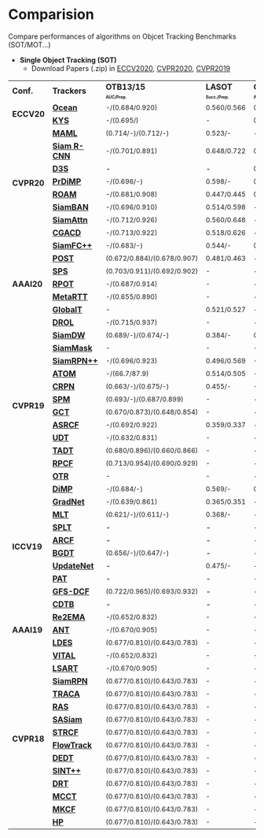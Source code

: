 # Comparision
Compare performances of algorithms on Objcet Tracking Benchmarks (SOT/MOT...)

<!-- #### Contents
- [Single Objetc Tracking]() -->


- **Single Object Tracking (SOT)**  
   - Download Papers (.zip) in [ECCV2020](), [CVPR2020](), [CVPR2019]()


<table class="center">
   </font>
<font size="1" face="Courier New" >
   <tr>
      <td rowspan="2";><b>Conf.<b></td>
      <td rowspan="2"><b>Trackers<b></td>
      <td><b>OTB13/15<b></td>
      <td><b>LASOT<b></td>
      <td><b>GOT10K<b></td>
      <td><b>TrackingNet<b></td>
      <td><b>VOT20<b></td>
      <td><b>VOT19<b></td>
      <td><b>VOT18<b></td>
      <td><b>VOT17<b></td>
      <td><b>VOT16<b></td>
      <td><b>UAV123<b></td>
      <td><b>NFS<b></td>
      <td><b>TC128<b></td>
      <td><b>OxUvA<b></td>
      <td><b>VOT18LT<b></td>
   </tr>
   <tr>
      <td><font size="1"> <b><sup>AUC/Prep.<sup><b></td>
      <td><font size="1"> <b><sup>Succ./Prep.<sup><b></td>
      <td><font size="1"> <b><sup>AO/SR0.5/SR0.75<sup><b></td>
      <td><font size="1"> <b><sup>Succ./Prep.<sup><b></td>
      <td><font size="1"> <b><sup>A/R/EAO<sup><b></td>
      <td><font size="1"> <b><sup>A/R/EAO<sup><b></td>
      <td><font size="1"> <b><sup>A/R/EAO<sup><b></td>
      <td><font size="1"> <b><sup>A/R/EAO<sup><b></td>
      <td><font size="1"> <b><sup>A/R/EAO<sup><b></td>
      <td><font size="1"> <b><sup>Succ./Prep.<sup><b></td>
      <td><font size="1"> <b><sup>Succ./Prep.<sup><b></td>
      <td><font size="1"> <b><sup>Succ./Prep.<sup><b></td>
      <td><font size="1"> <b><sup>M/TPR/TNR<sup><b></td>
      <td><font size="1"> <b><sup>Pr/Re<sup><b></td>
   </tr>
   <tr>
      <td rowspan="2"><b>ECCV20<b></td>
      <td><b><a href="https://arxiv.org/pdf/2006.10721.pdf">Ocean</a><b></td>
      <td><sub>-/(0.684/0.920)<sub></td>
      <td><sub>0.560/0.566<sub></td>
      <td><sub>0.611/0.721/-<sub></td>
      <td>-</td>
      <td><sub>0.470/0.715/0.286<sub></td>
      <td><sub>0.594/0.316/0.350<sub></td>
      <td><sub>0.592/0.117/0.489<sub></td>
      <td><sub>-<sub></td>
      <td><sub>-<sub></td>
      <td><sub>-<sub></td>
      <td><sub>-<sub></td>
      <td><sub>-<sub></td>
      <td><sub>-<sub></td>
      <td><sub>-<sub></td>
   </tr>
   <tr>
      <td><b><a href="https://arxiv.org/pdf/2003.11014.pdf">KYS</a><b></td>
      <td><sub>-/(0.695/)<sub></td>
      <td><sub>-<sub></td>
      <td><sub>0.636/0.751/0.515<sub></td>
      <td><sub>0.740/0.688<sub></td>
      <td>-</td>
      <td>-</td>
      <td><sub>0.609/0.143/0.462<sub></td>
      <td>-</td>
      <td>-</td>
      <td>-</td>
      <td><sub>0.635/-<sub></td>
      <td><sub>-<sub></td>
      <td><sub>-<sub></td>
      <td><sub>-<sub></td>
   </tr>
   <!-- <tr>
      <td><b><a href="https://arxiv.org/pdf/1910.08681.pdf">SPARK</a><b></td>
      <td><sub>-/(0.701/0.891)<sub></td>
      <td><sub>0.648/0.722<sub></td>
      <td><sub>0.649/0.728/0.597<sub></td>
      <td><sub>0.812/0.800<sub></td>
      <td>-</td>
      <td>-</td>
      <td><sub>0.609/0.220/0.408<sub></td>
      <td>-</td>
      <td>-</td>
      <td>-</td>
      <td><sub>-<sub></td>
      <td><sub>-<sub></td>
      <td><sub>-<sub></td>
      <td><sub>-<sub></td>
   </tr> -->
   <tr>
      <td rowspan="8"><b>CVPR20<b></td>
      <td><b><a href="https://arxiv.org/pdf/2004.00830v1.pdf">MAML</a><b></td>
      <td><sub>(0.714/-)/(0.712/-)<sub></td>
      <td><sub>0.523/-<sub></td>
      <td>-</td>
      <td><sub>0.757/-<sub></td>
      <td>-</td>
      <td><sub>0.637/0.421/0.295<sub></td>
      <td><sub>0.635/0.220/0.392<sub></td>
      <td>-</td>
      <td>-</td>
      <td>-</td>
      <td>-</td>
      <td>-</td>
      <td><sub>-<sub></td>
      <td><sub>-<sub></td>
   </tr>
   <tr>
      <td><b><a href="https://arxiv.org/pdf/1911.12836.pdf">Siam R-CNN</a><b></td>
      <td><sub>-/(0.701/0.891)<sub></td>
      <td><sub>0.648/0.722<sub></td>
      <td><sub>0.649/0.728/0.597<sub></td>
      <td><sub>0.812/0.800<sub></td>
      <td>-</td>
      <td>-</td>
      <td><sub>0.609/0.220/0.408<sub></td>
      <td>-</td>
      <td>-</td>
      <td><sub>0.649/0.834<sub></td>
      <td><sub>0.639/-<sub></td>
      <td><sub>-<sub></td>
      <td><sub>-<sub></td>
      <td><sub>-<sub></td>
   </tr>
   <tr>
      <td><b><a href="http://arxiv.org/pdf/1911.08862v2.pdf">D3S</a><b></td>
      <td>-</td>
      <td>-</td>
      <td><sub>0.597/0.676/0.462<sub></td>
      <td><sub>0.728/0.664<sub></td>
      <td>-</td>
      <td>-</td>
      <td><sub>0.640/0.150/0.489<sub></td>
      <td>-</td>
      <td><sub>0.660/0.131/0.493<sub></td>
      <td>-</td>
      <td><sub>-<sub></td>
      <td><sub>-<sub></td>
      <td><sub>-<sub></td>
      <td><sub>-<sub></td>
   </tr>
   <tr>
      <td><b><a href="https://arxiv.org/pdf/2003.12565v1.pdf">PrDiMP</a><b></td>
      <td><sub>-/(0.696/-)<sub></td>
      <td><sub>0.598/-<sub></td>
      <td><sub>0.634/0.738/0.543<sub></td>
      <td><sub>0.758/0.704<sub></td>
      <td>-</td>
      <td>-</td>
      <td><sub>0.618/0.165/0.442<sub></td>
      <td>-</td>
      <td>-</td>
      <td><sub>0.680/-<sub></td>
      <td><sub>0.635/-<sub></td>
      <td><sub>-<sub></td>
      <td><sub>-<sub></td>
      <td><sub>-<sub></td>
   </tr>
   <tr>
      <td><b><a href="https://arxiv.org/pdf/1907.12006v3.pdf">ROAM</a><b></td>
      <td><sub>-/(0.681/0.908)<sub></td>
      <td><sub>0.447/0.445<sub></td>
      <td><sub>0.465/0.532/0.236<sub></td>
      <td><sub>0.670/0.623<sub></td>
      <td>-</td>
      <td>-</td>
      <td>-</td>
      <td><sub>0.543/0.195/0.380<sub></td>
      <td><sub>0.599/0.174/0.441<sub></td>
      <td>-</td>
      <td><sub>-<sub></td>
      <td><sub>-<sub></td>
      <td><sub>-<sub></td>
      <td><sub>-<sub></td>
   </tr>
   <tr>
      <td><b><a href="https://arxiv.org/pdf/2003.06761.pdf">SiamBAN</a><b></td>
      <td><sub>-/(0.696/0.910)<sub></td>
      <td><sub>0.514/0.598<sub></td>
      <td>-</td>
      <td>-</td>
      <td>-</td>
      <td><sub>0.602/0.396/0.327<sub></td>
      <td><sub>0.597/0.178/0.452<sub></td>
      <td>-</td>
      <td>-</td>
      <td><sub>0.631/0.833<sub></td>
      <td><sub>0.594/-<sub></td>
      <td><sub>-<sub></td>
      <td><sub>-<sub></td>
      <td><sub>-<sub></td>
   </tr>
   <tr>
      <td><b><a href="https://arxiv.org/pdf/2004.06711v1.pdf">SiamAttn</a><b></td>
      <td><sub>-/(0.712/0.926)<sub></td>
      <td><sub>0.560/0.648<sub></td>
      <td>-</td>
      <td><sub>0.752/-<sub></td>
      <td>-</td>
      <td>-</td>
      <td><sub>0.63/0.16/0.470<sub></td>
      <td>-</td>
      <td><sub>0.68/0.14/0.537<sub></td>
      <td><sub>0.650/0.845<sub></td>
      <td><sub>-<sub></td>
      <td><sub>-<sub></td>
      <td><sub>-<sub></td>
      <td><sub>-<sub></td>
   </tr>
   <tr>
      <td><b><a href="https://openaccess.thecvf.com/content_CVPR_2020/papers/Du_Correlation-Guided_Attention_for_Corner_Detection_Based_Visual_Tracking_CVPR_2020_paper.pdf">CGACD</a><b></td>
      <td><sub>-/(0.713/0.922)<sub></td>
      <td><sub>0.518/0.626<sub></td>
      <td>-</td>
      <td><sub>0.711/0.693<sub></td>
      <td>-</td>
      <td>-</td>
      <td><sub>0.615/0.173/0.449<sub></td>
      <td>-</td>
      <td>-</td>
      <td><sub>0.633/0.833<sub></td>
      <td><sub>-<sub></td>
      <td><sub>-<sub></td>
      <td><sub>-<sub></td>
      <td><sub>-<sub></td>
   </tr>
   <tr>
      <td rowspan="7"><b>AAAI20<b></td>
      <td><b><a href="https://www.aaai.org/Papers/AAAI/2020GB/AAAI-XuY.5104.pdf">SiamFC++</a><b></td>
      <td><sub>-/(0.683/-)<sub></td>
      <td><sub>0.544/-<sub></td>
      <td><sub>0.595/0.695/0.479<sub></td>
      <td><sub>0.754/0.705<sub></td>
      <td>-</td>
      <td><sub>-<sub></td>
      <td><sub>0.587/0.183/0.426<sub></td>
      <td>-</td>
      <td>-</td>
      <td>-</td>
      <td><sub>-<sub></td>
      <td><sub>-<sub></td>
      <td><sub>-<sub></td>
      <td><sub>-<sub></td>
   </tr>
   <tr>
      <td><b><a href="https://aaai.org/Papers/AAAI/2020GB/AAAI-WangN.1288.pdf">POST</a><b></td>
      <td><sub>(0.672/0.884)/(0.678/0.907)<sub></td>
      <td><sub>0.481/0.463<sub></td>
      <td>-</td>
      <td><sub>-<sub></td>
      <td>-</td>
      <td>-</td>
      <td><sub>-<sub></td>
      <td>-</td>
      <td>-</td>
       <td><sub>0.629/0.800<sub></td>
       <td><sub>-<sub></td>
       <td><sub>0.563/0.781<sub></td>
       <td><sub>-<sub></td>
       <td><sub>-<sub></td>
   </tr>
   <tr>
      <td><b><a href="https://arxiv.org/pdf/1912.00597.pdf">SPS</a><b></td>
      <td><sub>(0.703/0.911)/(0.692/0.902)<sub></td>
      <td><sub>-<sub></td>
      <td>-</td>
      <td><sub>-<sub></td>
      <td>-</td>
      <td>-</td>
      <td><sub>0.612/0.169/0.434<sub></td>
      <td>-</td>
      <td><sub>0.625/0.158/0.459<sub></td>
       <td><sub>-<sub></td>
       <td><sub>0.600/-<sub></td>
       <td><sub>-<sub></td>
       <td><sub>-<sub></td>
       <td><sub>-<sub></td>
   </tr>
   <tr>
      <td><b><a href="https://www.aiide.org/ojs/index.php/AAAI/article/view/6956/6810">RPOT</a><b></td>
      <td><sub>-/(0.687/0.914)<sub></td>
      <td><sub>-<sub></td>
      <td>-</td>
      <td><sub>-<sub></td>
      <td>-</td>
      <td>-</td>
      <td><sub>-<sub></td>
      <td>-</td>
      <td>-</td>
      <td><sub>-<sub></td>
      <td><sub>-<sub></td>
      <td><sub>-<sub></td>
      <td><sub>-<sub></td>
      <td><sub>-<sub></td>
   </tr>
   <tr>
      <td><b><a href="https://arxiv.org/pdf/1911.11170.pdf">MetaRTT</a><b></td>
      <td><sub>-/(0.655/0.890)<sub></td>
      <td><sub>-<sub></td>
      <td>-</td>
      <td><sub>-<sub></td>
      <td>-</td>
      <td>-</td>
      <td><sub>-<sub></td>
      <td>-</td>
      <td><sub>-/-/0.346<sub></td>
      <td><sub>0.569/0.809<sub></td>
      <td><sub>-<sub></td>
      <td><sub>0.597/0.800<sub></td>
      <td><sub>-<sub></td>
      <td><sub>-<sub></td>
   </tr>
   <tr>
      <td><b><a href="https://arxiv.org/pdf/1912.08531.pdf">GlobalT</a><b></td>
      <td><sub>-<sub></td>
      <td><sub>0.521/0.527<sub></td>
      <td>-</td>
      <td><sub>0.704/0.656<sub></td>
      <td>-</td>
      <td>-</td>
      <td><sub>-<sub></td>
      <td>-</td>
      <td>-</td>
      <td><sub>-<sub></td>
      <td><sub>-<sub></td>
      <td><sub>-<sub></td>
      <td><sub>0.603/0.574/0.633<sub></td>
      <td><sub>-<sub></td>
   </tr>
   <tr>
      <td><b><a href="https://arxiv.org/pdf/1909.02959.pdf">DROL</a><b></td>
      <td><sub>-/(0.715/0.937)<sub></td>
      <td><sub>-<sub></td>
      <td>-</td>
      <td><sub>0.746/0.708<sub></td>
      <td>-</td>
      <td>-</td>
      <td><sub>0.616/-/0.481<sub></td>
      <td>-</td>
      <td>-</td>
      <td><sub>0.652/0.855<sub></td>
      <td><sub>-<sub></td>
      <td><sub>-<sub></td>
      <td><sub>-<sub></td>
      <td><sub>0.687/0.650<sub></td>
   </tr>
   <tr>
      <td rowspan="12"><b>CVPR19<b></td>
      <td><b><a href="http://openaccess.thecvf.com/content_CVPR_2019/papers/Zhang_Deeper_and_Wider_Siamese_Networks_for_Real-Time_Visual_Tracking_CVPR_2019_paper.pdf">SiamDW</a><b></td>
      <td><sub>(0.689/-)/(0.674/-)<sub></td>
      <td><sub>0.384/-<sub></td>
      <td><sub>0.416/-/-<sub></td>
      <td><sub>-<sub></td>
      <td><sub>-<sub></td>
      <td><sub>-/-/0.242<sub></td>
      <td><sub>-/-/0.270<sub></td>
      <td><sub>-/-/0.246<sub></td>
      <td><sub>-/-/0.304<sub></td>
      <td>-</td>
      <td><sub>-<sub></td>
      <td><sub>-<sub></td>
      <td><sub>-<sub></td>
      <td><sub>-<sub></td>
   </tr>
   <tr>
      <td><b><a href="https://arxiv.org/pdf/1812.05050.pdf">SiamMask</a><b></td>
      <td><sub>-<sub></td>
      <td><sub>-<sub></td>
      <td><sub>-<sub></td>
      <td><sub>-<sub></td>
      <td><sub>-<sub></td>
      <td><sub>-<sub></td>
      <td><sub>0.642/0.295/0.387<sub></td>
      <td><sub>-<sub></td>
      <td><sub>0.670/0.233/0.442<sub></td>
       <td>-</td>
       <td><sub>-<sub></td>
       <td><sub>-<sub></td>
       <td><sub>-<sub></td>
       <td><sub>-<sub></td>
   </tr>
   <tr>
      <td><b><a href="http://openaccess.thecvf.com/content_CVPR_2019/papers/Li_SiamRPN_Evolution_of_Siamese_Visual_Tracking_With_Very_Deep_Networks_CVPR_2019_paper.pdf">SiamRPN++</a><b></td>
      <td><sub>-/(0.696/0.923)<sub></td>
      <td><sub>0.496/0.569<sub></td>
      <td><sub>-<sub></td>
      <td><sub>0.733/0.694<sub></td>
      <td><sub>-<sub></td>
      <td><sub>-<sub></td>
      <td><sub>0.600/0.234/0.414<sub></td>
      <td><sub>-<sub></td>
      <td><sub>-<sub></td>
      <td><sub>0.613/0.807<sub></td>
      <td><sub>-<sub></td>
      <td><sub>-<sub></td>
      <td><sub>-<sub></td>
      <td><sub>-<sub></td>
   </tr>
   <tr>
      <td><b><a href="http://openaccess.thecvf.com/content_CVPR_2019/papers/Danelljan_ATOM_Accurate_Tracking_by_Overlap_Maximization_CVPR_2019_paper.pdf">ATOM</a><b></td>
      <td><sub>-/(66.7/87.9)<sub></td>
      <td><sub>0.514/0.505<sub></td>
      <td><sub>-<sub></td>
      <td><sub>0.703/0.648<sub></td>
      <td>-</td>
      <td>-</td>
      <td><sub>0.590/0.204/0.401<sub></td>
      <td>-</td>
      <td>-</td>
      <td><sub>0.650/-<sub></td>
      <td><sub>0.590/-<sub></td>
      <td><sub>-<sub></td>
      <td><sub>-<sub></td>
      <td><sub>-<sub></td>
   </tr>
   <tr>
      <td><b><a href="http://openaccess.thecvf.com/content_CVPR_2019/papers/Fan_Siamese_Cascaded_Region_Proposal_Networks_for_Real-Time_Visual_Tracking_CVPR_2019_paper.pdf">CRPN</a><b></td>
      <td><sub>(0.663/-)/(0.675/-)<sub></td>
      <td><sub>0.455/-<sub></td>
      <td><sub>-<sub></td>
      <td><sub>0.669/0.619<sub></td>
      <td>-</td>
      <td>-</td>
      <td>-</td>
      <td><sub>-/-/0.273<sub></td>
      <td><sub>0.594/-/0.363<sub></td>
      <td>-</td>
      <td><sub>-<sub></td>
      <td><sub>-<sub></td>
      <td><sub>-<sub></td>
      <td><sub>-<sub></td>
   </tr>
   <tr>
      <td><b><a href="http://openaccess.thecvf.com/content_CVPR_2019/papers/Wang_SPM-Tracker_Series-Parallel_Matching_for_Real-Time_Visual_Object_Tracking_CVPR_2019_paper.pdf">SPM</a><b></td>
      <td><sub>(0.693/-)/(0.687/0.899)<sub></td>
      <td><sub>-<sub></td>
      <td>-</td>
      <td><sub>-<sub></td>
      <td>-</td>
      <td>-</td>
      <td><sub>-<sub></td>
      <td><sub>0.580/0.300/0.338<sub></td>
      <td><sub>0.620/0.210/0.434<sub></td>
      <td><sub>-<sub></td>
      <td><sub>-<sub></td>
      <td><sub>-<sub></td>
      <td><sub>-<sub></td>
      <td><sub>-<sub></td>
   </tr>

   <tr>
      <td><b><a href="http://openaccess.thecvf.com/content_CVPR_2019/papers/Gao_Graph_Convolutional_Tracking_CVPR_2019_paper.pdf">GCT</a><b></td>
      <td><sub>(0.670/0.873)/(0.648/0.854)<sub></td>
      <td><sub>-<sub></td>
      <td>-</td>
      <td>-</td>
      <td>-</td>
      <td><sub>-<sub></td>
      <td><sub>-<sub></td>
      <td><sub>-/-/0.269<sub></td>
      <td>-</td>
      <td><sub>0.508/0.732<sub></td>
      <td><sub>-<sub></td>
      <td><sub>-<sub></td>
      <td><sub>-<sub></td>
      <td><sub>-<sub></td>
   </tr>
   <tr>
      <td><b><a href="http://openaccess.thecvf.com/content_CVPR_2019/papers/Dai_Visual_Tracking_via_Adaptive_Spatially-Regularized_Correlation_Filters_CVPR_2019_paper.pdf">ASRCF</a><b></td>
      <td><sub>-/(0.692/0.922)<sub></td>
      <td class="red"><sub>0.359/0.337<sub></td>
      <td>-</td>
      <td><sub>-<sub></td>
      <td>-</td>
      <td>-</td>
      <td><sub>-<sub></td>
      <td><sub>0.494/0.234/0.328<sub></td>
      <td><sub>0.563/0.187/0..391<sub></td>
       <td>-</td>
       <td><sub>-<sub></td>
       <td><sub>0.603/0.825<sub></td>
       <td><sub>-<sub></td>
       <td><sub>-<sub></td>
   </tr>
   <tr>
      <td><b><a href="https://arxiv.org/pdf/1904.01828.pdf">UDT</a><b></td>
      <td><sub>-/(0.632/0.831)<sub></td>
      <td><sub>-<sub></td>
      <td>-</td>
      <td><sub>-<sub></td>
      <td>-</td>
      <td>-</td>
      <td><sub>-<sub></td>
      <td>-</td>
      <td><sub>0.53/-/0.301<sub></td>
      <td><sub>-<sub></td>
      <td><sub>-<sub></td>
      <td><sub>0.541/0.717<sub></td>
      <td><sub>-<sub></td>
      <td><sub>-<sub></td>
   </tr>
   <tr>
      <td><b><a href="https://arxiv.org/pdf/1904.01772.pdf">TADT</a><b></td>
      <td><sub>(0.680/0.896)/(0.660/0.866)<sub></td>
      <td><sub>-<sub></td>
      <td>-</td>
      <td><sub>-<sub></td>
      <td>-</td>
      <td>-</td>
      <td><sub>-<sub></td>
      <td>-</td>
      <td><sub>0.550/-/0.299<sub></td>
      <td><sub>-<sub></td>
      <td><sub>-<sub></td>
      <td><sub>0.562/-<sub></td>
      <td><sub>-<sub></td>
      <td><sub>-<sub></td>
   </tr>
   <tr>
      <td><b><a href="http://openaccess.thecvf.com/content_CVPR_2019/papers/Sun_ROI_Pooled_Correlation_Filters_for_Visual_Tracking_CVPR_2019_paper.pdf">RPCF</a><b></td>
      <td><sub>(0.713/0.954)/(0.690/0.929)<sub></td>
      <td><sub>-<sub></td>
      <td>-</td>
      <td><sub>-<sub></td>
      <td>-</td>
      <td>-</td>
      <td><sub>-<sub></td>
      <td><sub>0.500/0.234/0.316<sub></td>
      <td><sub>-<sub></td>
      <td><sub>-<sub></td>
      <td><sub>-<sub></td>
      <td><sub><sub></td>
      <td><sub>-<sub></td>
      <td><sub>-<sub></td>
   </tr>
   <tr>
      <td><b><a href="http://openaccess.thecvf.com/content_CVPR_2019/papers/Kart_Object_Tracking_by_Reconstruction_With_View-Specific_Discriminative_Correlation_Filters_CVPR_2019_paper.pdf">OTR</a><b></td>
      <td><sub>-<sub></td>
      <td><sub>-<sub></td>
      <td>-</td>
      <td><sub>-<sub></td>
      <td>-</td>
      <td>-</td>
      <td><sub>-<sub></td>
      <td><sub>-<sub></td>
      <td><sub>-<sub></td>
      <td><sub>-<sub></td>
      <td><sub>-<sub></td>
      <td><sub><sub></td>
      <td><sub>-<sub></td>
      <td><sub>-<sub></td>
   </tr>
   <tr>
      <td rowspan="10"><b>ICCV19<b></td>
      <td><b><a href="http://openaccess.thecvf.com/content_ICCV_2019/papers/Bhat_Learning_Discriminative_Model_Prediction_for_Tracking_ICCV_2019_paper.pdf">DiMP</a><b></td>
      <td><sub>-/(0.684/-)<sub></td>
      <td><sub>0.569/-<sub></td>
      <td><sub>0.611/0.717/0.492<sub></td>
      <td><sub>0.740/0.687<sub></td>
      <td>-</td>
      <td>-</td>
      <td><sub>0.597/0.153/0.440<sub></td>
      <td>-</td>
      <td>-</td>
      <td><sub>0.654/-<sub></td>
      <td><sub>0.620/-<sub></td>
      <td>-</td>
      <td>-</td>
      <td>-</td>
   </tr>
   <tr>
      <td><b><a href="http://openaccess.thecvf.com/content_ICCV_2019/papers/Li_GradNet_Gradient-Guided_Network_for_Visual_Object_Tracking_ICCV_2019_paper.pdf">GradNet</a><b></td>
      <td><sub>-/(0.639/0.861)<sub></td>
      <td><sub>0.365/0.351<sub></td>
      <td>-</td>
      <td>-</td>
      <td>-</td>
      <td>-</td>
      <td>-</td>
      <td><sub>0.507/0.375/0.247<sub></td>
      <td>-</td>
      <td>-</td>
      <td>-</td>
      <td>-</td>
      <td>-</td>
      <td>-</td>
   </tr>
   <tr>
      <td><b><a href="http://openaccess.thecvf.com/content_ICCV_2019/papers/Choi_Deep_Meta_Learning_for_Real-Time_Target-Aware_Visual_Tracking_ICCV_2019_paper.pdf">MLT</a><b></td>
      <td><sub>(0.621/-)/(0.611/-)<sub></td>
      <td><sub>0.368/-<sub></td>
      <td>-</td>
      <td>-</td>
      <td>-</td>
      <td>-</td>
      <td>-</td>
      <td>-</td>
      <td>-</td>
      <td>-</td>
      <td>-</td>
      <td><sub>0.498/-<sub></td>
      <td>-</td>
      <td>-</td>
   </tr>
   <tr>
      <td><b><a href="http://openaccess.thecvf.com/content_ICCV_2019/papers/Yan_Skimming-Perusal_Tracking_A_Framework_for_Real-Time_and_Robust_Long-Term_Tracking_ICCV_2019_paper.pdf">SPLT</a><b></td>
      <td>-</td>
      <td>-</td>
      <td>-</td>
      <td>-</td>
      <td>-</td>
      <td>-</td>
      <td>-</td>
      <td>-</td>
      <td>-</td>
      <td>-</td>
      <td>-</td>
      <td>-</td>
      <td><sub>0.622/0.498/0.776<sub></td>
      <td><sub>0.633/0.600<sub></td>
   </tr>
   <tr>
      <td><b><a href="http://openaccess.thecvf.com/content_ICCV_2019/papers/Huang_Learning_Aberrance_Repressed_Correlation_Filters_for_Real-Time_UAV_Tracking_ICCV_2019_paper.pdf">ARCF</a><b></td>
      <td>-</td>
      <td>-</td>
      <td>-</td>
      <td>-</td>
      <td>-</td>
      <td>-</td>
      <td>-</td>
      <td>-</td>
      <td>-</td>
      <td><sub>0.473/0.666<sub></td>
      <td>-</td>
      <td>-</td>
      <td>-</td>
      <td>-</td>
   </tr>
   <tr>
      <td><b><a href="http://openaccess.thecvf.com/content_ICCV_2019/papers/Huang_Bridging_the_Gap_Between_Detection_and_Tracking_A_Unified_Approach_ICCV_2019_paper.pdf">BGDT</a><b></td>
      <td><sub>(0.656/-)/(0.647/-)<sub></td>
      <td>-</td>
      <td>-</td>
      <td>-</td>
      <td>-</td>
      <td>-</td>
      <td>-</td>
      <td>-</td>
      <td>-</td>
      <td><sub>0.586/-<sub></td>
      <td><sub>0.515/-<sub></td>
      <td>-</td>
      <td>-</td>
      <td>-</td>
   </tr>
   <tr>
      <td><b><a href="http://openaccess.thecvf.com/content_ICCV_2019/papers/Zhang_Learning_the_Model_Update_for_Siamese_Trackers_ICCV_2019_paper.pdf">UpdateNet</a><b></td>
      <td>-</td>
      <td><sub>0.475/-<sub></td>
      <td>-</td>
      <td><sub>0.677/0.625<sub></td>
      <td>-</td>
      <td>-</td>
      <td>-/-/0.393</td>
      <td>-</td>
      <td><sub>0.610/0.206/0.481<sub></td>
      <td>-</td>
      <td>-</td>
      <td>-</td>
      <td>-</td>
      <td>-</td>
   </tr>
   <tr>
      <td><b><a href="http://openaccess.thecvf.com/content_ICCV_2019/papers/Wiyatno_Physical_Adversarial_Textures_That_Fool_Visual_Object_Tracking_ICCV_2019_paper.pdf">PAT</a><b></td>
      <td>-</td>
      <td>-</td>
      <td>-</td>
      <td>-</td>
      <td>-</td>
      <td>-</td>
      <td>-</td>
      <td>-</td>
      <td>-</td>
      <td>-</td>
      <td>-</td>
      <td>-</td>
      <td>-</td>
      <td>-</td>
   </tr>
   <tr>
      <td><b><a href="http://openaccess.thecvf.com/content_ICCV_2019/papers/Xu_Joint_Group_Feature_Selection_and_Discriminative_Filter_Learning_for_Robust_ICCV_2019_paper.pdf">GFS-DCF</a><b></td>
      <td><sub>(0.722/0.965)/(0.693/0.932)<sub></td>
      <td>-</td>
      <td>-</td>
      <td><sub>0.6090/0.5657<sub></td>
      <td>-</td>
      <td>-</td>
      <td><sub>0.511/0.143/0.397<sub></td>
      <td>-</td>
      <td>-</td>
      <td>-</td>
      <td>-</td>
      <td>-</td>
      <td>-</td>
      <td>-</td>
   </tr>
   <tr>
      <td><b><a href="http://openaccess.thecvf.com/content_ICCV_2019/papers/Lukezic_CDTB_A_Color_and_Depth_Visual_Object_Tracking_Dataset_and_ICCV_2019_paper.pdf">CDTB</a><b></td>
      <td>-</td>
      <td>-</td>
      <td>-</td>
      <td>-</td>
      <td>-</td>
      <td>-</td>
      <td>-</td>
      <td>-</td>
      <td>-</td>
      <td>-</td>
      <td>-</td>
      <td>-</td>
      <td>-</td>
      <td>-</td>
   </tr>
   <tr>
      <td rowspan="3"><b>AAAI19<b></td>
      <td><b><a href="https://www.aaai.org/ojs/index.php/AAAI/article/view/4862/4735">Re2EMA</a><b></td>
      <td><sub>-/(0.652/0.832)<sub></td>
      <td><sub>-<sub></td>
      <td><sub>-<sub></td>
      <td><sub>-<sub></td>
      <td>-</td>
      <td><sub>-<sub></td>
      <td><sub>-<sub></td>
      <td>-</td>
      <td>-</td>
      <td>-</td>
      <td><sub>-<sub></td>
      <td><sub>0.521/0.695<sub></td>
      <td><sub>-<sub></td>
      <td><sub>-<sub></td>
   </tr>
   <tr>
      <td><b><a href="https://faculty.ucmerced.edu/mhyang/papers/aaai2019_tracking.pdf">ANT</a><b></td>
      <td><sub>-/(0.670/0.905)<sub></td>
      <td><sub>-<sub></td>
      <td>-</td>
      <td><sub>-<sub></td>
      <td>-</td>
      <td>-</td>
      <td><sub>-<sub></td>
      <td>-</td>
      <td>-</td>
       <td><sub>-<sub></td>
       <td><sub>-<sub></td>
       <td><sub>-<sub></td>
       <td><sub>-<sub></td>
       <td><sub>-<sub></td>
   </tr>
   <tr>
      <td><b><a href="https://arxiv.org/pdf/1712.05231.pdf">LDES</a><b></td>
      <td><sub>(0.677/0.810)/(0.643/0.783)<sub></td>
      <td><sub>-<sub></td>
      <td>-</td>
      <td><sub>-<sub></td>
      <td>-</td>
      <td>-</td>
      <td><sub>-<sub></td>
      <td>-</td>
      <td><sub>-<sub></td>
       <td><sub>-<sub></td>
       <td><sub>-<sub></td>
       <td><sub>-<sub></td>
       <td><sub>-<sub></td>
       <td><sub>-<sub></td>
   </tr>
   <tr>
      <td rowspan="15"><b>CVPR18<b></td>
      <td><b><a href="https://openaccess.thecvf.com/content_cvpr_2018/papers/Song_VITAL_VIsual_Tracking_CVPR_2018_paper.pdf">VITAL</a><b></td>
      <td><sub>-/(0.652/0.832)<sub></td>
      <td><sub>-<sub></td>
      <td><sub>-<sub></td>
      <td><sub>-<sub></td>
      <td>-</td>
      <td><sub>-<sub></td>
      <td><sub>-<sub></td>
      <td>-</td>
      <td>-</td>
      <td>-</td>
      <td><sub>-<sub></td>
      <td><sub>0.521/0.695<sub></td>
      <td><sub>-<sub></td>
      <td><sub>-<sub></td>
   </tr>
   <tr>
      <td><b><a href="https://openaccess.thecvf.com/content_cvpr_2018/papers/Sun_Learning_Spatial-Aware_Regressions_CVPR_2018_paper.pdf">LSART</a><b></td>
      <td><sub>-/(0.670/0.905)<sub></td>
      <td><sub>-<sub></td>
      <td>-</td>
      <td><sub>-<sub></td>
      <td>-</td>
      <td>-</td>
      <td><sub>-<sub></td>
      <td>-</td>
      <td>-</td>
       <td><sub>-<sub></td>
       <td><sub>-<sub></td>
       <td><sub>-<sub></td>
       <td><sub>-<sub></td>
       <td><sub>-<sub></td>
   </tr>
   <tr>
      <td><b><a href="https://openaccess.thecvf.com/content_cvpr_2018/papers/Li_High_Performance_Visual_CVPR_2018_paper.pdf">SiamRPN</a><b></td>
      <td><sub>(0.677/0.810)/(0.643/0.783)<sub></td>
      <td><sub>-<sub></td>
      <td>-</td>
      <td><sub>-<sub></td>
      <td>-</td>
      <td>-</td>
      <td><sub>-<sub></td>
      <td>-</td>
      <td><sub>-<sub></td>
       <td><sub>-<sub></td>
       <td><sub>-<sub></td>
       <td><sub>-<sub></td>
       <td><sub>-<sub></td>
       <td><sub>-<sub></td>
   </tr>
   <tr>
      <td><b><a href="https://openaccess.thecvf.com/content_cvpr_2018/papers/Choi_Context-Aware_Deep_Feature_CVPR_2018_paper.pdf">TRACA</a><b></td>
      <td><sub>(0.677/0.810)/(0.643/0.783)<sub></td>
      <td><sub>-<sub></td>
      <td>-</td>
      <td><sub>-<sub></td>
      <td>-</td>
      <td>-</td>
      <td><sub>-<sub></td>
      <td>-</td>
      <td><sub>-<sub></td>
       <td><sub>-<sub></td>
       <td><sub>-<sub></td>
       <td><sub>-<sub></td>
       <td><sub>-<sub></td>
       <td><sub>-<sub></td>
   </tr>
   <tr>
      <td><b><a href="https://openaccess.thecvf.com/content_cvpr_2018/papers/Wang_Learning_Attentions_Residual_CVPR_2018_paper.pdf">RAS</a><b></td>
      <td><sub>(0.677/0.810)/(0.643/0.783)<sub></td>
      <td><sub>-<sub></td>
      <td>-</td>
      <td><sub>-<sub></td>
      <td>-</td>
      <td>-</td>
      <td><sub>-<sub></td>
      <td>-</td>
      <td><sub>-<sub></td>
       <td><sub>-<sub></td>
       <td><sub>-<sub></td>
       <td><sub>-<sub></td>
       <td><sub>-<sub></td>
       <td><sub>-<sub></td>
   </tr>
   <tr>
      <td><b><a href="https://openaccess.thecvf.com/content_cvpr_2018/papers/He_A_Twofold_Siamese_CVPR_2018_paper.pdf">SASiam</a><b></td>
      <td><sub>(0.677/0.810)/(0.643/0.783)<sub></td>
      <td><sub>-<sub></td>
      <td>-</td>
      <td><sub>-<sub></td>
      <td>-</td>
      <td>-</td>
      <td><sub>-<sub></td>
      <td>-</td>
      <td><sub>-<sub></td>
       <td><sub>-<sub></td>
       <td><sub>-<sub></td>
       <td><sub>-<sub></td>
       <td><sub>-<sub></td>
       <td><sub>-<sub></td>
   </tr>
   <tr>
      <td><b><a href="https://openaccess.thecvf.com/content_cvpr_2018/papers/Li_Learning_Spatial-Temporal_Regularized_CVPR_2018_paper.pdf">STRCF</a><b></td>
      <td><sub>(0.677/0.810)/(0.643/0.783)<sub></td>
      <td><sub>-<sub></td>
      <td>-</td>
      <td><sub>-<sub></td>
      <td>-</td>
      <td>-</td>
      <td><sub>-<sub></td>
      <td>-</td>
      <td><sub>-<sub></td>
       <td><sub>-<sub></td>
       <td><sub>-<sub></td>
       <td><sub>-<sub></td>
       <td><sub>-<sub></td>
       <td><sub>-<sub></td>
   </tr>
   <tr>
      <td><b><a href="https://openaccess.thecvf.com/content_cvpr_2018/papers/Zhu_End-to-End_Flow_Correlation_CVPR_2018_paper.pdf">FlowTrack</a><b></td>
      <td><sub>(0.677/0.810)/(0.643/0.783)<sub></td>
      <td><sub>-<sub></td>
      <td>-</td>
      <td><sub>-<sub></td>
      <td>-</td>
      <td>-</td>
      <td><sub>-<sub></td>
      <td>-</td>
      <td><sub>-<sub></td>
       <td><sub>-<sub></td>
       <td><sub>-<sub></td>
       <td><sub>-<sub></td>
       <td><sub>-<sub></td>
       <td><sub>-<sub></td>
   </tr>
   <tr>
      <td><b><a href="https://openaccess.thecvf.com/content_cvpr_2018/papers/Meshgi_Efficient_Diverse_Ensemble_CVPR_2018_paper.pdf">DEDT</a><b></td>
      <td><sub>(0.677/0.810)/(0.643/0.783)<sub></td>
      <td><sub>-<sub></td>
      <td>-</td>
      <td><sub>-<sub></td>
      <td>-</td>
      <td>-</td>
      <td><sub>-<sub></td>
      <td>-</td>
      <td><sub>-<sub></td>
       <td><sub>-<sub></td>
       <td><sub>-<sub></td>
       <td><sub>-<sub></td>
       <td><sub>-<sub></td>
       <td><sub>-<sub></td>
   </tr>
   <tr>
      <td><b><a href="https://openaccess.thecvf.com/content_cvpr_2018/papers/Wang_SINT_Robust_Visual_CVPR_2018_paper.pdf">SINT++</a><b></td>
      <td><sub>(0.677/0.810)/(0.643/0.783)<sub></td>
      <td><sub>-<sub></td>
      <td>-</td>
      <td><sub>-<sub></td>
      <td>-</td>
      <td>-</td>
      <td><sub>-<sub></td>
      <td>-</td>
      <td><sub>-<sub></td>
       <td><sub>-<sub></td>
       <td><sub>-<sub></td>
       <td><sub>-<sub></td>
       <td><sub>-<sub></td>
       <td><sub>-<sub></td>
   </tr>
   <tr>
      <td><b><a href="https://openaccess.thecvf.com/content_cvpr_2018/papers/Sun_Correlation_Tracking_via_CVPR_2018_paper.pdf">DRT</a><b></td>
      <td><sub>(0.677/0.810)/(0.643/0.783)<sub></td>
      <td><sub>-<sub></td>
      <td>-</td>
      <td><sub>-<sub></td>
      <td>-</td>
      <td>-</td>
      <td><sub>-<sub></td>
      <td>-</td>
      <td><sub>-<sub></td>
       <td><sub>-<sub></td>
       <td><sub>-<sub></td>
       <td><sub>-<sub></td>
       <td><sub>-<sub></td>
       <td><sub>-<sub></td>
   </tr>
   <tr>
      <td><b><a href="https://openaccess.thecvf.com/content_cvpr_2018/papers/Wang_Multi-Cue_Correlation_Filters_CVPR_2018_paper.pdf">MCCT</a><b></td>
      <td><sub>(0.677/0.810)/(0.643/0.783)<sub></td>
      <td><sub>-<sub></td>
      <td>-</td>
      <td><sub>-<sub></td>
      <td>-</td>
      <td>-</td>
      <td><sub>-<sub></td>
      <td>-</td>
      <td><sub>-<sub></td>
       <td><sub>-<sub></td>
       <td><sub>-<sub></td>
       <td><sub>-<sub></td>
       <td><sub>-<sub></td>
       <td><sub>-<sub></td>
   </tr>
   <tr>
      <td><b><a href="https://openaccess.thecvf.com/content_cvpr_2018/papers/Tang_High-Speed_Tracking_With_CVPR_2018_paper.pdf">MKCF</a><b></td>
      <td><sub>(0.677/0.810)/(0.643/0.783)<sub></td>
      <td><sub>-<sub></td>
      <td>-</td>
      <td><sub>-<sub></td>
      <td>-</td>
      <td>-</td>
      <td><sub>-<sub></td>
      <td>-</td>
      <td><sub>-<sub></td>
       <td><sub>-<sub></td>
       <td><sub>-<sub></td>
       <td><sub>-<sub></td>
       <td><sub>-<sub></td>
       <td><sub>-<sub></td>
   </tr>
   <tr>
      <td><b><a href="https://openaccess.thecvf.com/content_cvpr_2018/papers/Dong_Hyperparameter_Optimization_for_CVPR_2018_paper.pdf">HP</a><b></td>
      <td><sub>(0.677/0.810)/(0.643/0.783)<sub></td>
      <td><sub>-<sub></td>
      <td>-</td>
      <td><sub>-<sub></td>
      <td>-</td>
      <td>-</td>
      <td><sub>-<sub></td>
      <td>-</td>
      <td><sub>-<sub></td>
       <td><sub>-<sub></td>
       <td><sub>-<sub></td>
       <td><sub>-<sub></td>
       <td><sub>-<sub></td>
       <td><sub>-<sub></td>
   </tr>


</table></font>


